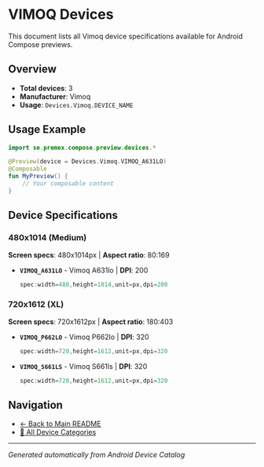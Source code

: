 # VIMOQ Devices

This document lists all Vimoq device specifications available for Android Compose previews.

## Overview

- **Total devices**: 3
- **Manufacturer**: Vimoq
- **Usage**: `Devices.Vimoq.DEVICE_NAME`

## Usage Example

```kotlin
import se.premex.compose.preview.devices.*

@Preview(device = Devices.Vimoq.VIMOQ_A631LO)
@Composable
fun MyPreview() {
    // Your composable content
}
```

## Device Specifications

### 480x1014 (Medium)

**Screen specs**: 480x1014px | **Aspect ratio**: 80:169

- **`VIMOQ_A631LO`** - Vimoq A631lo | **DPI**: 200
  ```kotlin
  spec:width=480,height=1014,unit=px,dpi=200
  ```

### 720x1612 (XL)

**Screen specs**: 720x1612px | **Aspect ratio**: 180:403

- **`VIMOQ_P662LO`** - Vimoq P662lo | **DPI**: 320
  ```kotlin
  spec:width=720,height=1612,unit=px,dpi=320
  ```

- **`VIMOQ_S661LS`** - Vimoq S661ls | **DPI**: 320
  ```kotlin
  spec:width=720,height=1612,unit=px,dpi=320
  ```

## Navigation

- [← Back to Main README](../../README.md)
- [📱 All Device Categories](../README.md)

---
*Generated automatically from Android Device Catalog*

